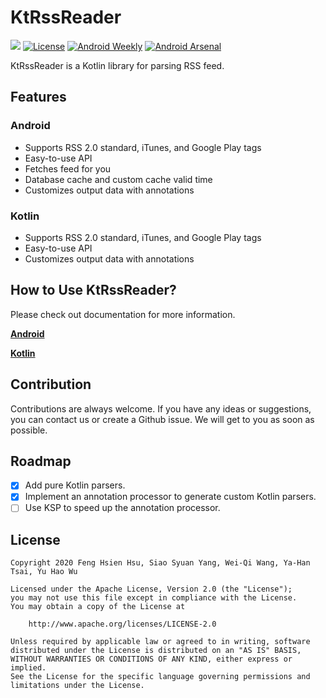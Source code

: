 # KtRssReader


[![](https://jitpack.io/v/ivanisidrowu/KtRssReader.svg)](https://jitpack.io/#ivanisidrowu/KtRssReader)
[![License](https://img.shields.io/badge/License-Apache%202.0-blue.svg)](https://opensource.org/licenses/Apache-2.0)
[![Android Weekly](https://img.shields.io/badge/Android%20Weekly-%23435-red.svg)](http://androidweekly.net/issues/issue-435)
[![Android Arsenal](https://img.shields.io/badge/Android%20Arsenal-KtRssReader-yellow.svg?style=flat)](https://android-arsenal.com/details/1/8178)

KtRssReader is a Kotlin library for parsing RSS feed.

## Features

### Android
* Supports RSS 2.0 standard, iTunes, and Google Play tags
* Easy-to-use API
* Fetches feed for you
* Database cache and custom cache valid time
* Customizes output data with annotations

### Kotlin
* Supports RSS 2.0 standard, iTunes, and Google Play tags
* Easy-to-use API
* Customizes output data with annotations

## How to Use KtRssReader?
Please check out documentation for more information.

**[Android](https://github.com/ivanisidrowu/KtRssReader/wiki/Android)**

**[Kotlin](https://github.com/ivanisidrowu/KtRssReader/wiki/Kotlin)**

## Contribution

Contributions are always welcome. If you have any ideas or suggestions, you can contact us or create a Github issue. We will get to you as soon as possible.

## Roadmap

- [X] Add pure Kotlin parsers.
- [X] Implement an annotation processor to generate custom Kotlin parsers.
- [ ] Use KSP to speed up the annotation processor.

## License

```
Copyright 2020 Feng Hsien Hsu, Siao Syuan Yang, Wei-Qi Wang, Ya-Han Tsai, Yu Hao Wu

Licensed under the Apache License, Version 2.0 (the "License");
you may not use this file except in compliance with the License.
You may obtain a copy of the License at

    http://www.apache.org/licenses/LICENSE-2.0

Unless required by applicable law or agreed to in writing, software
distributed under the License is distributed on an "AS IS" BASIS,
WITHOUT WARRANTIES OR CONDITIONS OF ANY KIND, either express or implied.
See the License for the specific language governing permissions and
limitations under the License.
```
